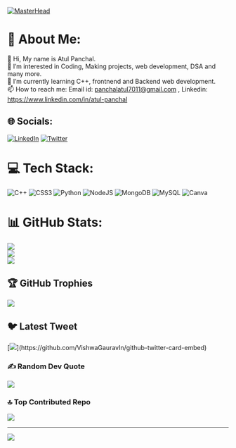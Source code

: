 [![MasterHead](https://www.internetcreation.net/wp-content/uploads/2015/04/banner-web-development.png)](https://Pragya82001.io)
# 💫 About Me:
👋 Hi, My name is Atul Panchal.<br>👀 I’m interested in Coding, Making projects, web development, DSA and many more.<br>🌱 I’m currently learning C++, frontnend and Backend web development.<br>📫 How to reach me: Email id: panchalatul7011@gmail.com , Linkedin: https://www.linkedin.com/in/atul-panchal


## 🌐 Socials:
[![LinkedIn](https://img.shields.io/badge/LinkedIn-%230077B5.svg?logo=linkedin&logoColor=white)](https://linkedin.com/in/atul-panchal) [![Twitter](https://img.shields.io/badge/Twitter-%231DA1F2.svg?logo=Twitter&logoColor=white)](https://twitter.com/Atul_Panchal_) 

# 💻 Tech Stack:
![C++](https://img.shields.io/badge/c++-%2300599C.svg?style=for-the-badge&logo=c%2B%2B&logoColor=white) ![CSS3](https://img.shields.io/badge/css3-%231572B6.svg?style=for-the-badge&logo=css3&logoColor=white) ![Python](https://img.shields.io/badge/python-3670A0?style=for-the-badge&logo=python&logoColor=ffdd54) ![NodeJS](https://img.shields.io/badge/node.js-6DA55F?style=for-the-badge&logo=node.js&logoColor=white) ![MongoDB](https://img.shields.io/badge/MongoDB-%234ea94b.svg?style=for-the-badge&logo=mongodb&logoColor=white) ![MySQL](https://img.shields.io/badge/mysql-%2300f.svg?style=for-the-badge&logo=mysql&logoColor=white) ![Canva](https://img.shields.io/badge/Canva-%2300C4CC.svg?style=for-the-badge&logo=Canva&logoColor=white)
# 📊 GitHub Stats:
![](https://github-readme-stats.vercel.app/api?username=Atul-Panchal&theme=nightowl&hide_border=false&include_all_commits=true&count_private=true)<br/>
![](https://github-readme-streak-stats.herokuapp.com/?user=Atul-Panchal&theme=nightowl&hide_border=false)<br/>
![](https://github-readme-stats.vercel.app/api/top-langs/?username=Atul-Panchal&theme=nightowl&hide_border=false&include_all_commits=true&count_private=true&layout=compact)

## 🏆 GitHub Trophies
![](https://github-profile-trophy.vercel.app/?username=Atul-Panchal&theme=radical&no-frame=false&no-bg=false&margin-w=4)

## 🐦 Latest Tweet
[![](https://gtce.itsvg.in/api?username=Atul_Panchal_)](https://github.com/VishwaGauravIn/github-twitter-card-embed)

### ✍️ Random Dev Quote
![](https://quotes-github-readme.vercel.app/api?type=horizontal&theme=tokyonight)

### 🔝 Top Contributed Repo
![](https://github-contributor-stats.vercel.app/api?username=Atul-Panchal&limit=5&theme=dark&combine_all_yearly_contributions=true)

---
[![](https://visitcount.itsvg.in/api?id=Atul-Panchal&icon=0&color=0)](https://visitcount.itsvg.in)

<!-- Proudly created with GPRM ( https://gprm.itsvg.in ) -->
